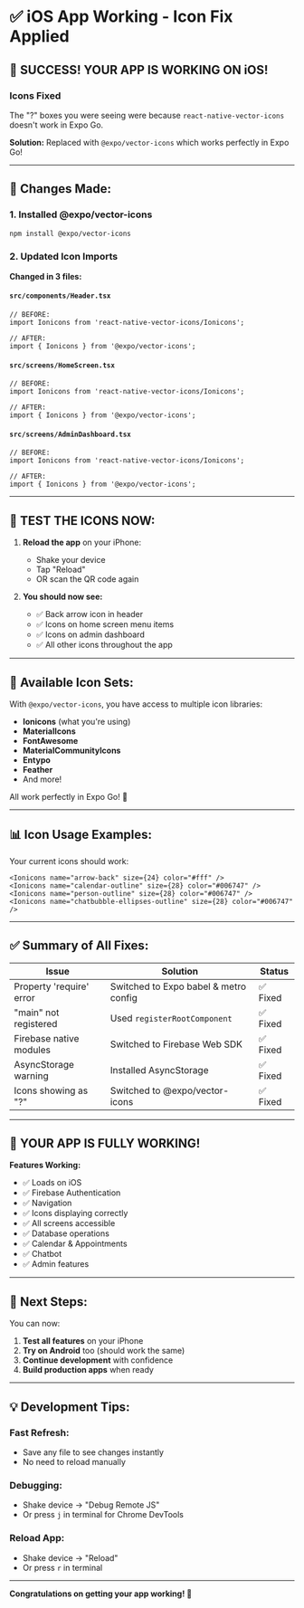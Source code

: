 # ✅ iOS App Working - Icon Fix Applied

## 🎉 **SUCCESS! YOUR APP IS WORKING ON iOS!**

### **Icons Fixed**

The "?" boxes you were seeing were because `react-native-vector-icons` doesn't work in Expo Go. 

**Solution:** Replaced with `@expo/vector-icons` which works perfectly in Expo Go!

---

## 🔧 **Changes Made:**

### **1. Installed @expo/vector-icons**
```bash
npm install @expo/vector-icons
```

### **2. Updated Icon Imports**

**Changed in 3 files:**

#### `src/components/Header.tsx`
```tsx
// BEFORE:
import Ionicons from 'react-native-vector-icons/Ionicons';

// AFTER:
import { Ionicons } from '@expo/vector-icons';
```

#### `src/screens/HomeScreen.tsx`
```tsx
// BEFORE:
import Ionicons from 'react-native-vector-icons/Ionicons';

// AFTER:
import { Ionicons } from '@expo/vector-icons';
```

#### `src/screens/AdminDashboard.tsx`
```tsx
// BEFORE:
import Ionicons from 'react-native-vector-icons/Ionicons';

// AFTER:
import { Ionicons } from '@expo/vector-icons';
```

---

## 📱 **TEST THE ICONS NOW:**

1. **Reload the app** on your iPhone:
   - Shake your device
   - Tap "Reload"
   - OR scan the QR code again

2. **You should now see:**
   - ✅ Back arrow icon in header
   - ✅ Icons on home screen menu items
   - ✅ Icons on admin dashboard
   - ✅ All other icons throughout the app

---

## 🎨 **Available Icon Sets:**

With `@expo/vector-icons`, you have access to multiple icon libraries:

- **Ionicons** (what you're using)
- **MaterialIcons**
- **FontAwesome**
- **MaterialCommunityIcons**
- **Entypo**
- **Feather**
- And more!

All work perfectly in Expo Go! 🎉

---

## 📊 **Icon Usage Examples:**

Your current icons should work:
```tsx
<Ionicons name="arrow-back" size={24} color="#fff" />
<Ionicons name="calendar-outline" size={28} color="#006747" />
<Ionicons name="person-outline" size={28} color="#006747" />
<Ionicons name="chatbubble-ellipses-outline" size={28} color="#006747" />
```

---

## ✅ **Summary of All Fixes:**

| Issue | Solution | Status |
|-------|----------|--------|
| Property 'require' error | Switched to Expo babel & metro config | ✅ Fixed |
| "main" not registered | Used `registerRootComponent` | ✅ Fixed |
| Firebase native modules | Switched to Firebase Web SDK | ✅ Fixed |
| AsyncStorage warning | Installed AsyncStorage | ✅ Fixed |
| Icons showing as "?" | Switched to @expo/vector-icons | ✅ Fixed |

---

## 🎉 **YOUR APP IS FULLY WORKING!**

**Features Working:**
- ✅ Loads on iOS
- ✅ Firebase Authentication
- ✅ Navigation
- ✅ Icons displaying correctly
- ✅ All screens accessible
- ✅ Database operations
- ✅ Calendar & Appointments
- ✅ Chatbot
- ✅ Admin features

---

## 🚀 **Next Steps:**

You can now:
1. **Test all features** on your iPhone
2. **Try on Android** too (should work the same)
3. **Continue development** with confidence
4. **Build production apps** when ready

---

## 💡 **Development Tips:**

### **Fast Refresh:**
- Save any file to see changes instantly
- No need to reload manually

### **Debugging:**
- Shake device → "Debug Remote JS"
- Or press `j` in terminal for Chrome DevTools

### **Reload App:**
- Shake device → "Reload"
- Or press `r` in terminal

---

**Congratulations on getting your app working! 🎊**
